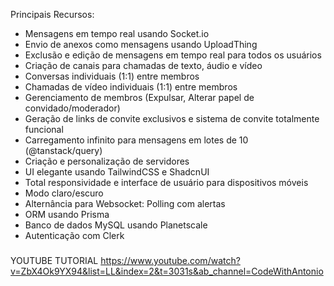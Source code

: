 Principais Recursos:

- Mensagens em tempo real usando Socket.io
- Envio de anexos como mensagens usando UploadThing
- Exclusão e edição de mensagens em tempo real para todos os usuários
- Criação de canais para chamadas de texto, áudio e vídeo
- Conversas individuais (1:1) entre membros
- Chamadas de vídeo individuais (1:1) entre membros
- Gerenciamento de membros (Expulsar, Alterar papel de convidado/moderador)
- Geração de links de convite exclusivos e sistema de convite totalmente funcional
- Carregamento infinito para mensagens em lotes de 10 (@tanstack/query)
- Criação e personalização de servidores
- UI elegante usando TailwindCSS e ShadcnUI
- Total responsividade e interface de usuário para dispositivos móveis
- Modo claro/escuro
- Alternância para Websocket: Polling com alertas
- ORM usando Prisma
- Banco de dados MySQL usando Planetscale
- Autenticação com Clerk

###
YOUTUBE TUTORIAL
https://www.youtube.com/watch?v=ZbX4Ok9YX94&list=LL&index=2&t=3031s&ab_channel=CodeWithAntonio